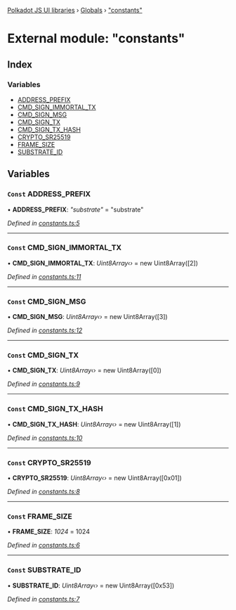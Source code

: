 [Polkadot JS UI libraries](../README.md) › [Globals](../globals.md) › ["constants"](_constants_.md)

# External module: "constants"

## Index

### Variables

* [ADDRESS_PREFIX](_constants_.md#const-address_prefix)
* [CMD_SIGN_IMMORTAL_TX](_constants_.md#const-cmd_sign_immortal_tx)
* [CMD_SIGN_MSG](_constants_.md#const-cmd_sign_msg)
* [CMD_SIGN_TX](_constants_.md#const-cmd_sign_tx)
* [CMD_SIGN_TX_HASH](_constants_.md#const-cmd_sign_tx_hash)
* [CRYPTO_SR25519](_constants_.md#const-crypto_sr25519)
* [FRAME_SIZE](_constants_.md#const-frame_size)
* [SUBSTRATE_ID](_constants_.md#const-substrate_id)

## Variables

### `Const` ADDRESS_PREFIX

• **ADDRESS_PREFIX**: *"substrate"* = "substrate"

*Defined in [constants.ts:5](https://github.com/polkadot-js/ui/blob/c1644287/packages/react-qr/src/constants.ts#L5)*

___

### `Const` CMD_SIGN_IMMORTAL_TX

• **CMD_SIGN_IMMORTAL_TX**: *Uint8Array‹›* = new Uint8Array([2])

*Defined in [constants.ts:11](https://github.com/polkadot-js/ui/blob/c1644287/packages/react-qr/src/constants.ts#L11)*

___

### `Const` CMD_SIGN_MSG

• **CMD_SIGN_MSG**: *Uint8Array‹›* = new Uint8Array([3])

*Defined in [constants.ts:12](https://github.com/polkadot-js/ui/blob/c1644287/packages/react-qr/src/constants.ts#L12)*

___

### `Const` CMD_SIGN_TX

• **CMD_SIGN_TX**: *Uint8Array‹›* = new Uint8Array([0])

*Defined in [constants.ts:9](https://github.com/polkadot-js/ui/blob/c1644287/packages/react-qr/src/constants.ts#L9)*

___

### `Const` CMD_SIGN_TX_HASH

• **CMD_SIGN_TX_HASH**: *Uint8Array‹›* = new Uint8Array([1])

*Defined in [constants.ts:10](https://github.com/polkadot-js/ui/blob/c1644287/packages/react-qr/src/constants.ts#L10)*

___

### `Const` CRYPTO_SR25519

• **CRYPTO_SR25519**: *Uint8Array‹›* = new Uint8Array([0x01])

*Defined in [constants.ts:8](https://github.com/polkadot-js/ui/blob/c1644287/packages/react-qr/src/constants.ts#L8)*

___

### `Const` FRAME_SIZE

• **FRAME_SIZE**: *1024* = 1024

*Defined in [constants.ts:6](https://github.com/polkadot-js/ui/blob/c1644287/packages/react-qr/src/constants.ts#L6)*

___

### `Const` SUBSTRATE_ID

• **SUBSTRATE_ID**: *Uint8Array‹›* = new Uint8Array([0x53])

*Defined in [constants.ts:7](https://github.com/polkadot-js/ui/blob/c1644287/packages/react-qr/src/constants.ts#L7)*
